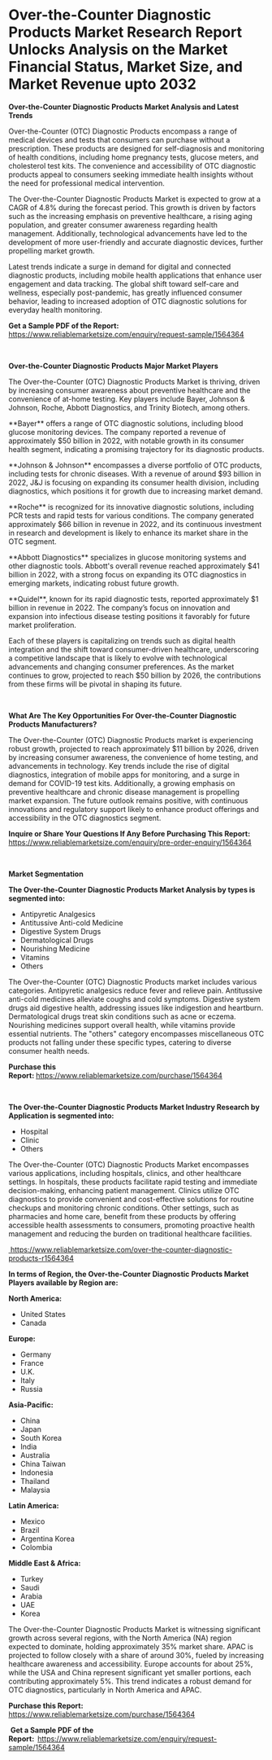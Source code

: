 <p><h1>Over-the-Counter Diagnostic Products Market Research Report Unlocks Analysis on the Market Financial Status, Market Size, and Market Revenue upto 2032</h1></p><p><strong>Over-the-Counter Diagnostic Products Market Analysis and Latest Trends</strong></p>
<p><p>Over-the-Counter (OTC) Diagnostic Products encompass a range of medical devices and tests that consumers can purchase without a prescription. These products are designed for self-diagnosis and monitoring of health conditions, including home pregnancy tests, glucose meters, and cholesterol test kits. The convenience and accessibility of OTC diagnostic products appeal to consumers seeking immediate health insights without the need for professional medical intervention.</p><p>The Over-the-Counter Diagnostic Products Market is expected to grow at a CAGR of 4.8% during the forecast period. This growth is driven by factors such as the increasing emphasis on preventive healthcare, a rising aging population, and greater consumer awareness regarding health management. Additionally, technological advancements have led to the development of more user-friendly and accurate diagnostic devices, further propelling market growth. </p><p>Latest trends indicate a surge in demand for digital and connected diagnostic products, including mobile health applications that enhance user engagement and data tracking. The global shift toward self-care and wellness, especially post-pandemic, has greatly influenced consumer behavior, leading to increased adoption of OTC diagnostic solutions for everyday health monitoring.</p></p>
<p><strong>Get a Sample PDF of the Report:&nbsp;</strong> <a href="https://www.reliablemarketsize.com/enquiry/request-sample/1564364?utm_campaign=2452&utm_medium=2&utm_source=Github&utm_content=ia&utm_term=19042025&utm_id=over-the-counter-diagnostic-products">https://www.reliablemarketsize.com/enquiry/request-sample/1564364</a></p>
<p>&nbsp;</p>
<p><strong>Over-the-Counter Diagnostic Products Major Market Players</strong></p>
<p><p>The Over-the-Counter (OTC) Diagnostic Products Market is thriving, driven by increasing consumer awareness about preventive healthcare and the convenience of at-home testing. Key players include Bayer, Johnson & Johnson, Roche, Abbott Diagnostics, and Trinity Biotech, among others.</p><p>**Bayer** offers a range of OTC diagnostic solutions, including blood glucose monitoring devices. The company reported a revenue of approximately $50 billion in 2022, with notable growth in its consumer health segment, indicating a promising trajectory for its diagnostic products.</p><p>**Johnson & Johnson** encompasses a diverse portfolio of OTC products, including tests for chronic diseases. With a revenue of around $93 billion in 2022, J&J is focusing on expanding its consumer health division, including diagnostics, which positions it for growth due to increasing market demand.</p><p>**Roche** is recognized for its innovative diagnostic solutions, including PCR tests and rapid tests for various conditions. The company generated approximately $66 billion in revenue in 2022, and its continuous investment in research and development is likely to enhance its market share in the OTC segment.</p><p>**Abbott Diagnostics** specializes in glucose monitoring systems and other diagnostic tools. Abbott's overall revenue reached approximately $41 billion in 2022, with a strong focus on expanding its OTC diagnostics in emerging markets, indicating robust future growth.</p><p>**Quidel**, known for its rapid diagnostic tests, reported approximately $1 billion in revenue in 2022. The company’s focus on innovation and expansion into infectious disease testing positions it favorably for future market proliferation.</p><p>Each of these players is capitalizing on trends such as digital health integration and the shift toward consumer-driven healthcare, underscoring a competitive landscape that is likely to evolve with technological advancements and changing consumer preferences. As the market continues to grow, projected to reach $50 billion by 2026, the contributions from these firms will be pivotal in shaping its future.</p></p>
<p>&nbsp;</p>
<p><strong>What Are The Key Opportunities For Over-the-Counter Diagnostic Products Manufacturers?</strong></p>
<p><p>The Over-the-Counter (OTC) Diagnostic Products market is experiencing robust growth, projected to reach approximately $11 billion by 2026, driven by increasing consumer awareness, the convenience of home testing, and advancements in technology. Key trends include the rise of digital diagnostics, integration of mobile apps for monitoring, and a surge in demand for COVID-19 test kits. Additionally, a growing emphasis on preventive healthcare and chronic disease management is propelling market expansion. The future outlook remains positive, with continuous innovations and regulatory support likely to enhance product offerings and accessibility in the OTC diagnostics segment.</p></p>
<p><strong>Inquire or Share Your Questions If Any Before Purchasing This Report:</strong> <a href="https://www.reliablemarketsize.com/enquiry/pre-order-enquiry/1564364?utm_campaign=2452&utm_medium=2&utm_source=Github&utm_content=ia&utm_term=19042025&utm_id=over-the-counter-diagnostic-products">https://www.reliablemarketsize.com/enquiry/pre-order-enquiry/1564364</a></p>
<p>&nbsp;</p>
<p><strong>Market Segmentation</strong></p>
<p><strong>The Over-the-Counter Diagnostic Products Market Analysis by types is segmented into:</strong></p>
<p><ul><li>Antipyretic Analgesics</li><li>Antitussive Anti-cold Medicine</li><li>Digestive System Drugs</li><li>Dermatological Drugs</li><li>Nourishing Medicine</li><li>Vitamins</li><li>Others</li></ul></p>
<p><p>The Over-the-Counter (OTC) Diagnostic Products market includes various categories. Antipyretic analgesics reduce fever and relieve pain. Antitussive anti-cold medicines alleviate coughs and cold symptoms. Digestive system drugs aid digestive health, addressing issues like indigestion and heartburn. Dermatological drugs treat skin conditions such as acne or eczema. Nourishing medicines support overall health, while vitamins provide essential nutrients. The "others" category encompasses miscellaneous OTC products not falling under these specific types, catering to diverse consumer health needs.</p></p>
<p><strong>Purchase this Report:&nbsp;</strong><a href="https://www.reliablemarketsize.com/purchase/1564364?utm_campaign=2452&utm_medium=2&utm_source=Github&utm_content=ia&utm_term=19042025&utm_id=over-the-counter-diagnostic-products">https://www.reliablemarketsize.com/purchase/1564364</a></p>
<p>&nbsp;</p>
<p><strong>The Over-the-Counter Diagnostic Products Market Industry Research by Application is segmented into:</strong></p>
<p><ul><li>Hospital</li><li>Clinic</li><li>Others</li></ul></p>
<p><p>The Over-the-Counter (OTC) Diagnostic Products Market encompasses various applications, including hospitals, clinics, and other healthcare settings. In hospitals, these products facilitate rapid testing and immediate decision-making, enhancing patient management. Clinics utilize OTC diagnostics to provide convenient and cost-effective solutions for routine checkups and monitoring chronic conditions. Other settings, such as pharmacies and home care, benefit from these products by offering accessible health assessments to consumers, promoting proactive health management and reducing the burden on traditional healthcare facilities.</p></p>
<p><a href="https://www.reliablemarketsize.com/over-the-counter-diagnostic-products-r1564364?utm_campaign=2452&utm_medium=2&utm_source=Github&utm_content=ia&utm_term=19042025&utm_id=over-the-counter-diagnostic-products">&nbsp;https://www.reliablemarketsize.com/over-the-counter-diagnostic-products-r1564364</a></p>
<p><strong>In terms of Region, the Over-the-Counter Diagnostic Products Market Players available by Region are:</strong></p>
<p>
    <p> <strong> North America: </strong>
        <ul>
            <li>United States</li>
            <li>Canada</li>
        </ul>
        </p> 
    <p> <strong> Europe: </strong>
        <ul>
            <li>Germany</li>
            <li>France</li>
            <li>U.K.</li>
            <li>Italy</li>
            <li>Russia</li>
        </ul>
        </p> 
    <p> <strong> Asia-Pacific: </strong>
        <ul>
            <li>China</li>
            <li>Japan</li>
            <li>South Korea</li>
            <li>India</li>
            <li>Australia</li>
            <li>China Taiwan</li>
            <li>Indonesia</li>
            <li>Thailand</li>
            <li>Malaysia</li>
        </ul>
        </p> 
    <p> <strong> Latin America: </strong>
        <ul>
            <li>Mexico</li>
            <li>Brazil</li>
            <li>Argentina Korea</li>
            <li>Colombia</li>
        </ul>
        </p> 
    <p> <strong> Middle East & Africa: </strong>
        <ul>
            <li>Turkey</li>
            <li>Saudi</li>
            <li>Arabia</li>
            <li>UAE</li>
            <li>Korea</li>
        </ul>
    </p>
    </p>
<p><p>The Over-the-Counter Diagnostic Products Market is witnessing significant growth across several regions, with the North America (NA) region expected to dominate, holding approximately 35% market share. APAC is projected to follow closely with a share of around 30%, fueled by increasing healthcare awareness and accessibility. Europe accounts for about 25%, while the USA and China represent significant yet smaller portions, each contributing approximately 5%. This trend indicates a robust demand for OTC diagnostics, particularly in North America and APAC.</p></p>
<p><strong>Purchase this Report: </strong><a href="https://www.reliablemarketsize.com/purchase/1564364?utm_campaign=2452&utm_medium=2&utm_source=Github&utm_content=ia&utm_term=19042025&utm_id=over-the-counter-diagnostic-products">https://www.reliablemarketsize.com/purchase/1564364</a></p>
<p>&nbsp;<strong>Get a Sample PDF of the Report:&nbsp;&nbsp;</strong><a href="https://www.reliablemarketsize.com/enquiry/request-sample/1564364?utm_campaign=2452&utm_medium=2&utm_source=Github&utm_content=ia&utm_term=19042025&utm_id=over-the-counter-diagnostic-products">https://www.reliablemarketsize.com/enquiry/request-sample/1564364</a></p>
<p><strong></strong></p>
<p><p></p><p></p><p></p></p>